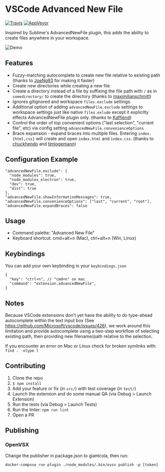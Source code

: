# VSCode Advanced New File

[![Travis](https://travis-ci.org/patbenatar/vscode-advanced-new-file.svg?branch=master)](https://travis-ci.org/patbenatar/vscode-advanced-new-file)
[![AppVeyor](https://ci.appveyor.com/api/projects/status/jelxhuh2ssuckk0n/branch/master?svg=true)](https://ci.appveyor.com/project/patbenatar/vscode-advanced-new-file)

Inspired by Sublime's AdvancedNewFile plugin, this adds the ability to create
files anywhere in your workspace.

![Demo](https://media.giphy.com/media/l3vRfRJO7ZX6WNJQs/source.gif)

## Features

* Fuzzy-matching autocomplete to create new file relative to existing path (thanks to
  [JoeNg93](https://github.com/JoeNg93) for making it faster)
* Create new directories while creating a new file
* Create a directory instead of a file by suffixing the file path with `/` as
  in `somedirectory/` to create the directory (thanks to
  [maximilianschmitt](https://github.com/maximilianschmitt))
* Ignores gitignored and workspace `files.exclude` settings.
* Additional option of adding `advancedNewFile.exclude` settings to workspace
  settings just like native `files.exlude` except it explicitly effects
  AdvancedNewFile plugin only. (thanks to [Kaffiend](https://github.com/Kaffiend))
* Control the order of top convenient options ("last selection", "current file",
  etc) via config setting `advancedNewFile.convenienceOptions`
* Brace expansion - expand braces into multiple files. Entering `index.{html,css}` will create and open `index.html` and `index.css`. (thanks to [chuckhendo](https://github.com/chuckhendo) and [timlogemann](https://github.com/timlogemann))

## Configuration Example

```
"advancedNewFile.exclude": {
  "node_modules": true,
  "node_modules_electron": true,
  "dev": true,
  "dist": true
},
"advancedNewFile.showInformationMessages": true,
"advancedNewFile.convenienceOptions": ["last", "current", "root"],
"advancedNewFile.expandBraces": false
```

## Usage

* Command palette: "Advanced New File"
* Keyboard shortcut: cmd+alt+n (Mac), ctrl+alt+n (Win, Linux)

## Keybindings
You can add your own keybinding in your `keybindings.json`
```
{
  "key": "ctrl+n", // "cmd+n" on mac
  "command": "extension.advancedNewFile",
}
```

## Notes

Because VSCode extensions don't yet have the ability to do type-ahead
autocomplete within the text input box (See
https://github.com/Microsoft/vscode/issues/426), we work around this limitation
and provide autocomplete using a two-step workflow of selecting existing path,
then providing new filename/path relative to the selection.

If you encounter an error on Mac or Linux check for broken symlinks with:
`find . -xtype l`

## Contributing

1. Clone the repo
1. `$ npm install`
1. Add your feature or fix (in `src/`) with test coverage (in `test/`)
1. Launch the extension and do some manual QA (via Debug > Launch Extension)
1. Run the tests (via Debug > Launch Tests)
1. Run the linter: `npm run lint`
1. Open a PR

## Publishing

### OpenVSX

Change the publisher in package.json to giantcola, then run:

```
docker-compose run plugin ./node_modules/.bin/ovsx publish -p [token]
```
